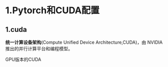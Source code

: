 # 1.Pytorch和CUDA配置

## 1.cuda

**统一计算设备架构**(Compute Unified Device Architecture,CUDA)，由 NVIDIA 推出的并行计算平台和编程模型。 

GPU版本的CUDA